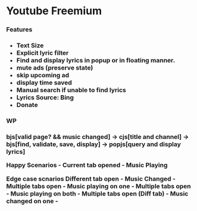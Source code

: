 <h1>Youtube Freemium</h1>

<h3>Features<h3>

- Text Size
- Explicit lyric filter
- Find and display lyrics in popup or in floating manner.
- mute ads (preserve state)
- skip upcoming ad
- display time saved
- Manual search if unable to find lyrics
- Lyrics Source: Bing
- Donate

<h3>WP<h3>

bjs[valid page? && music changed]  -> cjs[title and channel] -> bjs[find, validate, save, display] -> popjs[query and display lyrics]

Happy Scenarios - 
Current tab opened - Music Playing

Edge case scnarios
Different tab open - Music Changed -
Multiple tabs open - Music playing on one - 
Multiple tabs open - Music playing on both - 
Multiple tabs open (Diff tab) - Music changed on one -